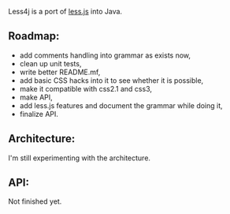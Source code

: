 Less4j is a port of [less.js](http://lesscss.org/) into Java. 

## Roadmap:
*  add comments handling into grammar as exists now,
*  clean up unit tests,
*  write better README.mf,
*  add basic CSS hacks into it to see whether it is possible,
*  make it compatible with css2.1 and css3,
*  make API,
*  add less.js features and document the grammar while doing it,
*  finalize API.

## Architecture:
I'm still experimenting with the architecture. 

## API:
Not finished yet. 

